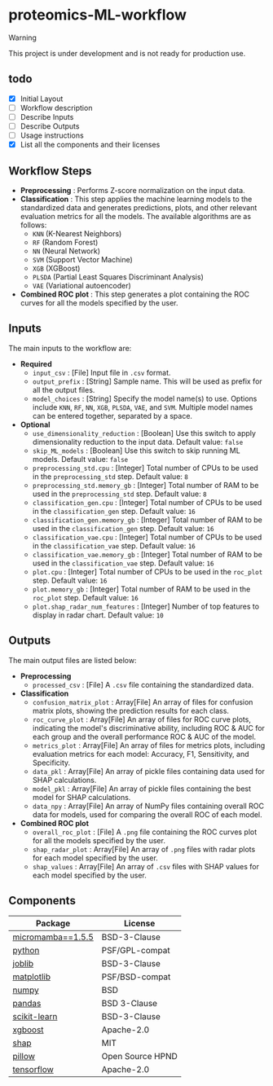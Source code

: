 # proteomics-ML-workflow

> [!WARNING]
> This project is under development and is not ready for production use.

## todo

- [x] Initial Layout
- [ ] Workflow description
- [ ] Describe Inputs
- [ ] Describe Outputs
- [ ] Usage instructions
- [x] List all the components and their licenses

## Workflow Steps

- **Preprocessing** : Performs Z-score normalization on the input data.
- **Classification** : This step applies the machine learning models to the standardized data and generates predictions, plots, and other relevant evaluation metrics for all the models. The available algorithms are as follows:
  - `KNN` (K-Nearest Neighbors)
  - `RF` (Random Forest)
  - `NN` (Neural Network)
  - `SVM` (Support Vector Machine)
  - `XGB` (XGBoost)
  - `PLSDA` (Partial Least Squares Discriminant Analysis)
  - `VAE` (Variational autoencoder)
- **Combined ROC plot** : This step generates a plot containing the ROC curves for all the models specified by the user.

## Inputs

The main inputs to the workflow are:

- **Required**
  - `input_csv` : [File] Input file in `.csv` format.
  - `output_prefix` : [String] Sample name. This will be used as prefix for all the output files.
  - `model_choices` : [String] Specify the model name(s) to use. Options include `KNN`, `RF`, `NN`, `XGB`, `PLSDA`, `VAE`, and `SVM`. Multiple model names can be entered together, separated by a space.
- **Optional**
  - `use_dimensionality_reduction` : [Boolean] Use this switch to apply dimensionality reduction to the input data. Default value: `false`
  - `skip_ML_models` : [Boolean] Use this switch to skip running ML models. Default value: `false`
  - `preprocessing_std.cpu` : [Integer] Total number of CPUs to be used in the `preprocessing_std` step. Default value: `8`
  - `preprocessing_std.memory_gb` : [Integer] Total number of RAM to be used in the `preprocessing_std` step. Default value: `8`
  - `classification_gen.cpu` : [Integer] Total number of CPUs to be used in the `classification_gen` step. Default value: `16`
  - `classification_gen.memory_gb` : [Integer] Total number of RAM to be used in the `classification_gen` step. Default value: `16`
  - `classification_vae.cpu` : [Integer] Total number of CPUs to be used in the `classification_vae` step. Default value: `16`
  - `classification_vae.memory_gb` : [Integer] Total number of RAM to be used in the `classification_vae` step. Default value: `16`
  - `plot.cpu` : [Integer] Total number of CPUs to be used in the `roc_plot` step. Default value: `16`
  - `plot.memory_gb` : [Integer] Total number of RAM to be used in the `roc_plot` step. Default value: `16`
  - `plot.shap_radar_num_features` : [Integer] Number of top features to display in radar chart. Default value: `10`

## Outputs

The main output files are listed below:

- **Preprocessing**
  - `processed_csv` : [File] A `.csv` file containing the standardized data.
- **Classification**
  - `confusion_matrix_plot` : Array[File] An array of files for confusion matrix plots, showing the prediction results for each class.
  - `roc_curve_plot` : Array[File] An array of files for ROC curve plots, indicating the model's discriminative ability, including ROC & AUC for each group and the overall performance ROC & AUC of the model.
  - `metrics_plot` : Array[File] An array of files for metrics plots, including evaluation metrics for each model: Accuracy, F1, Sensitivity, and Specificity.
  - `data_pkl` : Array[File] An array of pickle files containing data used for SHAP calculations.
  - `model_pkl` : Array[File] An array of pickle files containing the best model for SHAP calculations.
  - `data_npy` : Array[File]  An array of NumPy files containing overall ROC data for models, used for comparing the overall ROC of each model.
- **Combined ROC plot**
  - `overall_roc_plot` : [File] A `.png` file containing the ROC curves plot for all the models specified by the user.
  - `shap_radar_plot` : Array[File] An array of `.png` files with radar plots for each model specified by the user.
  - `shap_values` : Array[File] An array of `.csv` files with SHAP values for each model specified by the user.

## Components

| Package | License |
|---------|---------|
| [micromamba==1.5.5](www.github.com/mamba-org/mamba#micromamba) | BSD-3-Clause |
| [python](www.python.org/) | PSF/GPL-compat |
| [joblib](www.github.com/joblib/joblib) | BSD-3-Clause |
| [matplotlib](www.matplotlib.org) | PSF/BSD-compat |
| [numpy](www.numpy.org/) | BSD |
| [pandas](www.pandas.pydata.org/) | BSD 3-Clause |
| [scikit-learn](www.scikit-learn.org) | BSD-3-Clause |
| [xgboost](https://github.com/dmlc/xgboost) |  Apache-2.0 |
| [shap](https://github.com/shap/shap) |  MIT |
| [pillow](https://github.com/python-pillow/Pillow) |  Open Source HPND |
| [tensorflow](https://github.com/tensorflow/tensorflow) |  Apache-2.0 |
